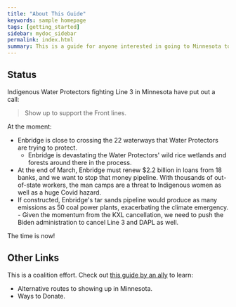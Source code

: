 ```yaml
---
title: "About This Guide"
keywords: sample homepage
tags: [getting_started]
sidebar: mydoc_sidebar
permalink: index.html
summary: This is a guide for anyone interested in going to Minnesota to stop line 3.
---
```

## Status

Indigenous Water Protectors fighting Line 3 in Minnesota have put out a call:

> Show up to support the Front lines. 

At the moment:
- Enbridge is close to crossing the 22 waterways that Water Protectors are trying to protect. 
  * Enbridge is devastating the Water Protectors' wild rice wetlands and forests around there in the process.
- At the end of March, Enbridge must renew $2.2 billion in loans from 18 banks, and we want to stop that money pipeline. With thousands
of out-of-state workers, the man camps are a threat to Indigenous women as well as a huge Covid hazard. 
- If constructed, Enbridge's tar sands pipeline would produce as many emissions as 50 coal power plants, exacerbating the climate emergency. - Given the momentum from the KXL cancellation, we need to push the Biden administration to cancel Line 3 and DAPL as well. 

The time is now!


## Other Links

This is a coalition effort. Check out <a href="https://linktr.ee/stopline3" target="_blank">this guide by an ally</a> to learn:
- Alternative routes to showing up in Minnesota.
- Ways to Donate.
